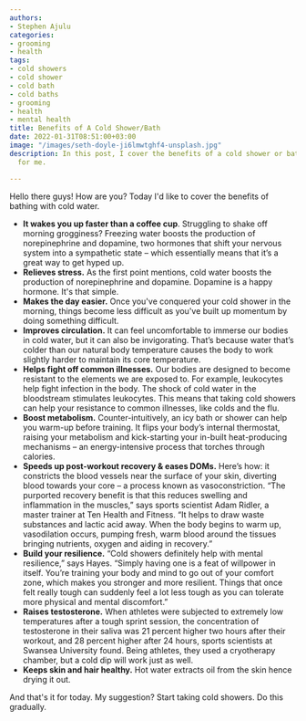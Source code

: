 ```yaml
---
authors:
- Stephen Ajulu
categories:
- grooming
- health
tags:
- cold showers
- cold shower
- cold bath
- cold baths
- grooming
- health
- mental health
title: Benefits of A Cold Shower/Bath
date: 2022-01-31T08:51:00+03:00
image: "/images/seth-doyle-ji6lmwtghf4-unsplash.jpg"
description: In this post, I cover the benefits of a cold shower or bath. Especially
  for me.

---
```

Hello there guys! How are you? Today I'd like to cover the benefits of bathing with cold water.

* **It wakes you up faster than a coffee cup**. Struggling to shake off morning grogginess? Freezing water boosts the production of norepinephrine and dopamine, two hormones that shift your nervous system into a sympathetic state – which essentially means that it’s a great way to get hyped up.
* **Relieves stress.** As the first point mentions, cold water boosts the production of norepinephrine and dopamine. Dopamine is a happy hormone. It's that simple.
*  **Makes the day easier.** Once you've conquered your cold shower in the morning, things become less difficult as you've built up momentum by doing something difficult.
* **Improves circulation.** It can feel uncomfortable to immerse our bodies in cold water, but it can also be invigorating. That’s because water that’s colder than our natural body temperature causes the body to work slightly harder to maintain its core temperature.
* **Helps fight off common illnesses.** Our bodies are designed to become resistant to the elements we are exposed to. For example, leukocytes help fight infection in the body. The shock of cold water in the bloodstream stimulates leukocytes. This means that taking cold showers can help your resistance to common illnesses, like colds and the flu.
* **Boost metabolism.** Counter-intuitively, an icy bath or shower can help you warm-up before training. It flips your body’s internal thermostat, raising your metabolism and kick-starting your in-built heat-producing mechanisms – an energy-intensive process that torches through calories.
* **Speeds up post-workout recovery & eases DOMs.** Here’s how: it constricts the blood vessels near the surface of your skin, diverting blood towards your core – a process known as vasoconstriction. “The purported recovery benefit is that this reduces swelling and inflammation in the muscles,” says sports scientist Adam Ridler, a master trainer at Ten Health and Fitness. “It helps to draw waste substances and lactic acid away. When the body begins to warm up, vasodilation occurs, pumping fresh, warm blood around the tissues bringing nutrients, oxygen and aiding in recovery.”
* **Build your resilience.** “Cold showers definitely help with mental resilience,” says Hayes. “Simply having one is a feat of willpower in itself. You’re training your body and mind to go out of your comfort zone, which makes you stronger and more resilient. Things that once felt really tough can suddenly feel a lot less tough as you can tolerate more physical and mental discomfort.”
* **Raises testosterone.** When athletes were subjected to extremely low temperatures after a tough sprint session, the concentration of testosterone in their saliva was 21 percent higher two hours after their workout, and 28 percent higher after 24 hours, sports scientists at Swansea University found. Being athletes, they used a cryotherapy chamber, but a cold dip will work just as well.
* **Keeps skin and hair healthy.** Hot water extracts oil from the skin hence drying it out.

And that's it for today. My suggestion? Start taking cold showers. Do this gradually.
